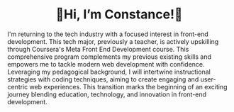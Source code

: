 <html>
  <body>
  <div align="center">
    <h1>💖Hi, I’m Constance!💖</h1>
  </div>
  <div>
    <p>I'm returning to the tech industry with a focused interest in front-end development. This tech major, previously a teacher, is actively upskilling through Coursera's Meta Front End Development course. 
      This comprehensive program complements my previous existing skills and empowers me to tackle modern web development with confidence. Leveraging my pedagogical background, I will intertwine instructional strategies     
      with coding techniques, aiming to create engaging and user-centric web experiences.
      This transition marks the beginning of an exciting journey blending education, technology, and innovation in front-end development.</p>
  </div>


  </body>
</html>
